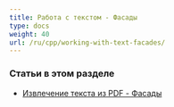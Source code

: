 ```yaml
---
title: Работа с текстом - Фасады
type: docs
weight: 40
url: /ru/cpp/working-with-text-facades/
---
```


### **Статьи в этом разделе**

- [Извлечение текста из PDF - Фасады](/pdf/ru/cpp/extract-text-from-pdf-facades/)
```